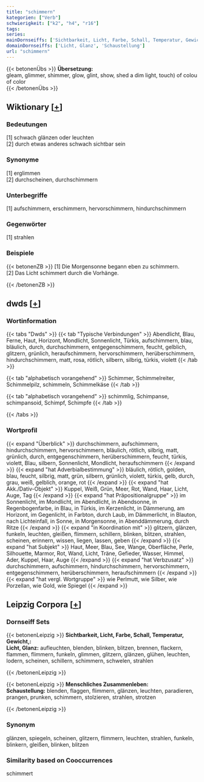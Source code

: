 ```yaml
---
title: "schimmern"
kategorien: ["Verb"]
schwierigkeit: ["k2", "h4", "r16"]
tags:
series:
mainDornseiffs: ['Sichtbarkeit, Licht, Farbe, Schall, Temperatur, Gewicht,', 'Menschliches Zusammenleben']
domainDornseiffs: ['Licht, Glanz', 'Schaustellung']
url: "schimmern"
---
```


{{< betonenÜbs >}}
**Übersetzung:**  
gleam, glimmer, shimmer, glow, glint, show, shed  a dim light, touch) of colou of color  
{{< /betonenÜbs >}}

## Wiktionary [[+](https://de.wiktionary.org/wiki/schimmern)]

### Bedeutungen
[1] schwach glänzen oder leuchten  
[2] durch etwas anderes schwach sichtbar sein  

### Synonyme
[1] erglimmen  
[2] durchscheinen, durchschimmern  

### Unterbegriffe
[1] aufschimmern, erschimmern, hervorschimmern, hindurchschimmern  

### Gegenwörter
[1] strahlen  

### Beispiele
{{< betonenZB >}}
[1] Die Morgensonne begann eben zu schimmern.  
[2] Das Licht schimmert durch die Vorhänge.  

{{< /betonenZB >}}


## dwds [[+](https://www.dwds.de/wb/schimmern)]

### Wortinformation
{{< tabs "Dwds" >}}
{{< tab "Typische Verbindungen" >}}
Abendlicht, Blau, Ferne, Haut, Horizont, Mondlicht, Sonnenlicht, Türkis, aufschimmern, blau, bläulich, durch, durchschimmern, entgegenschimmern, feucht, gelblich, glitzern, grünlich, heraufschimmern, hervorschimmern, herüberschimmern, hindurchschimmern, matt, rosa, rötlich, silbern, silbrig, türkis, violett
{{< /tab >}}

{{< tab "alphabetisch vorangehend" >}}
Schimmer, Schimmelreiter, Schimmelpilz, schimmeln, Schimmelkäse
{{< /tab >}}

{{< tab "alphabetisch vorangehend" >}}
schimmlig, Schimpanse, schimpansoid, Schimpf, Schimpfe
{{< /tab >}}

{{< /tabs >}}

### Wortprofil
{{< expand "Überblick" >}} durchschimmern, aufschimmern, hindurchschimmern, hervorschimmern, bläulich, rötlich, silbrig, matt, grünlich, durch, entgegenschimmern, herüberschimmern, feucht, türkis, violett, Blau, silbern, Sonnenlicht, Mondlicht, heraufschimmern {{< /expand >}}
{{< expand "hat Adverbialbestimmung" >}} bläulich, rötlich, golden, blau, feucht, silbrig, matt, grün, silbern, grünlich, violett, türkis, gelb, durch, grau, weiß, gelblich, orange, rot {{< /expand >}}
{{< expand "hat Akk./Dativ-Objekt" >}} Kuppel, Weiß, Grün, Meer, Rot, Wand, Haar, Licht, Auge, Tag {{< /expand >}}
{{< expand "hat Präpositionalgruppe" >}} im Sonnenlicht, im Mondlicht, im Abendlicht, in Abendsonne, in Regenbogenfarbe, in Blau, in Türkis, im Kerzenlicht, in Dämmerung, am Horizont, im Gegenlicht, in Farbton, durch Laub, im Dämmerlicht, in Blauton, nach Lichteinfall, in Sonne, in Morgensonne, in Abenddämmerung, durch Ritze {{< /expand >}}
{{< expand "in Koordination mit" >}} glitzern, glänzen, funkeln, leuchten, gleißen, flimmern, schillern, blinken, blitzen, strahlen, scheinen, erinnern, wissen, liegen, lassen, geben {{< /expand >}}
{{< expand "hat Subjekt" >}} Haut, Meer, Blau, See, Wange, Oberfläche, Perle, Silhouette, Marmor, Rot, Wand, Licht, Träne, Gefieder, Wasser, Himmel, Ader, Kuppel, Haar, Auge {{< /expand >}}
{{< expand "hat Verbzusatz" >}} durchschimmern, aufschimmern, hindurchschimmern, hervorschimmern, entgegenschimmern, herüberschimmern, heraufschimmern {{< /expand >}}
{{< expand "hat vergl. Wortgruppe" >}} wie Perlmutt, wie Silber, wie Porzellan, wie Gold, wie Spiegel {{< /expand >}}

## Leipzig Corpora [[+](https://corpora.uni-leipzig.de/en/res?word=schimmern&corpusId=deu_newscrawl-public_2018)]

### Dornseiff Sets
{{< betonenLeipzig >}}
**Sichtbarkeit, Licht, Farbe, Schall, Temperatur, Gewicht,:**  
**Licht, Glanz:** aufleuchten, blenden, blinken, blitzen, brennen, flackern, flammen, flimmern, funkeln, glimmen, glitzern, glänzen, glühen, leuchten, lodern, scheinen, schillern, schimmern, schwelen, strahlen  

{{< /betonenLeipzig >}}


{{< betonenLeipzig >}}
**Menschliches Zusammenleben:**  
**Schaustellung:** blenden, flaggen, flimmern, glänzen, leuchten, paradieren, prangen, prunken, schimmern, stolzieren, strahlen, strotzen  

{{< /betonenLeipzig >}}

### Synonym
glänzen, spiegeln, scheinen, glitzern, flimmern, leuchten, strahlen, funkeln, blinkern, gleißen, blinken, blitzen


### Similarity based on Cooccurrences
schimmert

